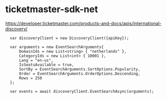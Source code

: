 # ticketmaster-sdk-net

https://developer.ticketmaster.com/products-and-docs/apis/international-discovery/

```
  var discoveryClient = new DiscoveryClient({apiKey});

  var arguments = new EventSearchArguments{
      DomainIds = new List<string> { "netherlands" },
      CategoryIds = new List<int> { 10001 },
      Lang = "en-us",
      IsSeatsAvailable = true,
      SortBy = EventSearchArguments.SortOptions.Popularity,
      Order = EventSearchArguments.OrderOptions.Descending,
      Rows = 250
  };

  var events = await discoveryClient.EventSearchAsync(arguments);

```
